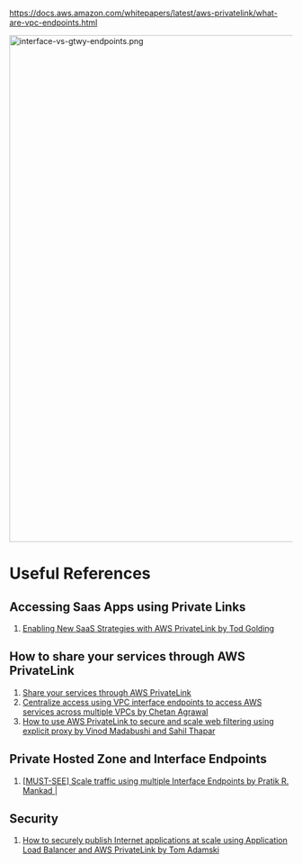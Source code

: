 https://docs.aws.amazon.com/whitepapers/latest/aws-privatelink/what-are-vpc-endpoints.html

<img src="./images/interface-vs-gtwy-endpoints.png" title="interface-vs-gtwy-endpoints.png" width="900"/>

# Useful References

## Accessing Saas Apps using Private Links

1. [Enabling New SaaS Strategies with AWS PrivateLink by Tod Golding](https://aws.amazon.com/blogs/apn/enabling-new-saas-strategies-with-aws-privatelink/)

## How to share your services through AWS PrivateLink

1. [Share your services through AWS PrivateLink](https://docs.aws.amazon.com/vpc/latest/privatelink/privatelink-share-your-services.html)
1. [Centralize access using VPC interface endpoints to access AWS services across multiple VPCs by Chetan Agrawal ](https://aws.amazon.com/blogs/networking-and-content-delivery/centralize-access-using-vpc-interface-endpoints/)
1. [How to use AWS PrivateLink to secure and scale web filtering using explicit proxy by Vinod Madabushi and Sahil Thapar](https://aws.amazon.com/blogs/networking-and-content-delivery/how-to-use-aws-privatelink-to-secure-and-scale-web-filtering-using-explicit-proxy/)

## Private Hosted Zone and Interface Endpoints

1. [[MUST-SEE] Scale traffic using multiple Interface Endpoints by Pratik R. Mankad |](https://aws.amazon.com/blogs/networking-and-content-delivery/scale-traffic-using-multiple-interface-endpoints/)

## Security

1. [How to securely publish Internet applications at scale using Application Load Balancer and AWS PrivateLink by Tom Adamski ](https://aws.amazon.com/blogs/networking-and-content-delivery/how-to-securely-publish-internet-applications-at-scale-using-application-load-balancer-and-aws-privatelink/)